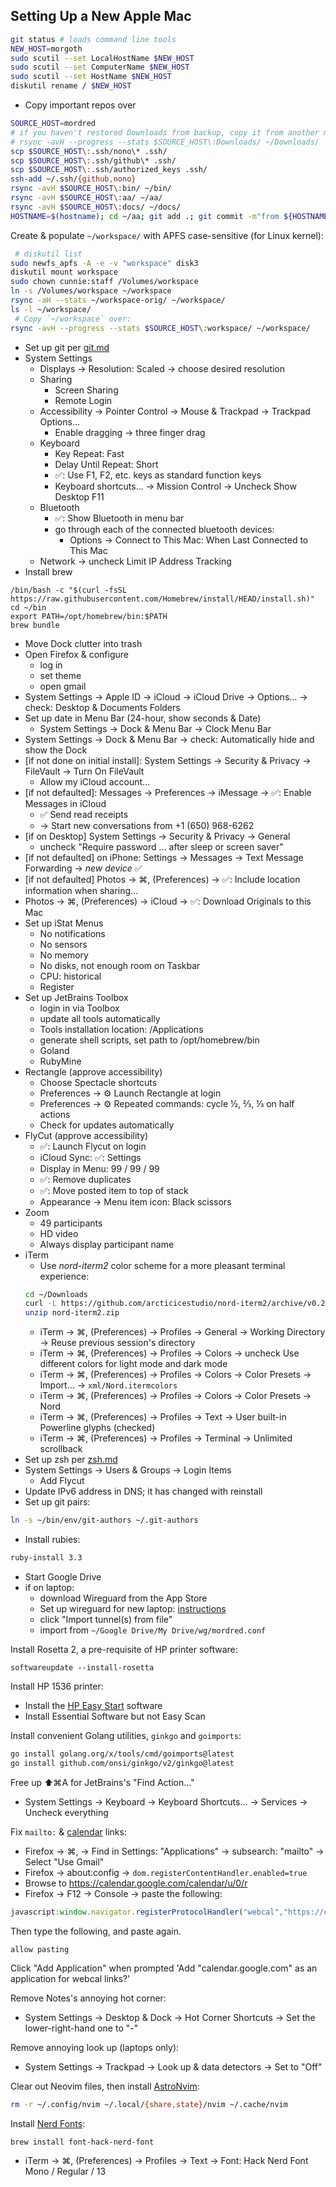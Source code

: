 ## Setting Up a New Apple Mac

```bash
git status # loads command line tools
NEW_HOST=morgoth
sudo scutil --set LocalHostName $NEW_HOST
sudo scutil --set ComputerName $NEW_HOST
sudo scutil --set HostName $NEW_HOST
diskutil rename / $NEW_HOST
```
- Copy important repos over

```bash
SOURCE_HOST=mordred
# if you haven't restored Downloads from backup, copy it from another machine:
# rsync -avH --progress --stats $SOURCE_HOST\:Downloads/ ~/Downloads/
scp $SOURCE_HOST\:.ssh/nono\* .ssh/
scp $SOURCE_HOST\:.ssh/github\* .ssh/
scp $SOURCE_HOST\:.ssh/authorized_keys .ssh/
ssh-add ~/.ssh/{github,nono}
rsync -avH $SOURCE_HOST\:bin/ ~/bin/
rsync -avH $SOURCE_HOST\:aa/ ~/aa/
rsync -avH $SOURCE_HOST\:docs/ ~/docs/
HOSTNAME=$(hostname); cd ~/aa; git add .; git commit -m"from ${HOSTNAME%%.*}"; git pull -r; git push; cd ~/docs; git pull; cd ~/bin; git pull; popd; popd; popd
```

Create & populate `~/workspace/` with APFS case-sensitive (for Linux kernel):

```bash
 # diskutil list
sudo newfs_apfs -A -e -v "workspace" disk3
diskutil mount workspace
sudo chown cunnie:staff /Volumes/workspace
ln -s /Volumes/workspace ~/workspace
rsync -aH --stats ~/workspace-orig/ ~/workspace/
ls -l ~/workspace/
 # Copy `~/workspace` over:
rsync -avH --progress --stats $SOURCE_HOST\:workspace/ ~/workspace/
```

- Set up git per [git.md](https://github.com/cunnie/docs/blob/master/git.md)
- System Settings
  - Displays → Resolution: Scaled → choose desired resolution
  - Sharing
    - Screen Sharing
    - Remote Login
  - Accessibility → Pointer Control → Mouse & Trackpad → Trackpad Options...
    - Enable dragging → three finger drag
  - Keyboard
    - Key Repeat: Fast
    - Delay Until Repeat: Short
    - ✅: Use F1, F2, etc. keys as standard function keys
    - Keyboard shortcuts... → Mission Control → Uncheck Show Desktop F11
  - Bluetooth
    - ✅: Show Bluetooth in menu bar
    - go through each of the connected bluetooth devices:
      - Options → Connect to This Mac: When Last Connected to This Mac
  - Network → uncheck Limit IP Address Tracking
- Install brew
```
/bin/bash -c "$(curl -fsSL https://raw.githubusercontent.com/Homebrew/install/HEAD/install.sh)"
cd ~/bin
export PATH=/opt/homebrew/bin:$PATH
brew bundle
```
- Move Dock clutter into trash
- Open Firefox & configure
  - log in
  - set theme
  - open gmail
- System Settings → Apple ID → iCloud → iCloud Drive → Options... → check:
  Desktop & Documents Folders
- Set up date in Menu Bar (24-hour, show seconds & Date)
  - System Settings → Dock & Menu Bar → Clock Menu Bar
- System Settings → Dock & Menu Bar → check: Automatically hide and show the Dock
- [if not done on initial install]: System Settings → Security & Privacy → FileVault → Turn On FileVault
  - Allow my iCloud account...
- [if not defaulted]: Messages → Preferences → iMessage → ✅: Enable Messages in iCloud
  - ✅ Send read receipts
  - → Start new conversations from +1 (650) 968-6262
- [if on Desktop] System Settings → Security & Privacy → General
  - uncheck "Require password ... after sleep or screen saver"
- [if not defaulted] on iPhone: Settings → Messages → Text Message Forwarding → _new device_ ✅
- [if not defaulted] Photos → ⌘, (Preferences) → ✅: Include location information when sharing...
- Photos → ⌘, (Preferences) → iCloud → ✅: Download Originals to this Mac
- Set up iStat Menus
  - No notifications
  - No sensors
  - No memory
  - No disks, not enough room on Taskbar
  - CPU: historical
  - Register
- Set up JetBrains Toolbox
  - login in via Toolbox
  - update all tools automatically
  - Tools installation location: /Applications
  - generate shell scripts, set path to /opt/homebrew/bin
  - Goland
  - RubyMine
- Rectangle (approve accessibility)
  - Choose Spectacle shortcuts
  - Preferences → ⚙ Launch Rectangle at login
  - Preferences → ⚙ Repeated commands: cycle ½, ⅔, ⅓ on half actions
  - Check for updates automatically
- FlyCut (approve accessibility)
  - ✅: Launch Flycut on login
  - iCloud Sync: ✅: Settings
  - Display in Menu: 99 / 99 / 99
  - ✅: Remove duplicates
  - ✅: Move posted item to top of stack
  - Appearance → Menu item icon: Black scissors
- Zoom
  - 49 participants
  - HD video
  - Always display participant name
- iTerm
  - Use _nord-iterm2_ color scheme for a more pleasant terminal experience:
  ```bash
  cd ~/Downloads
  curl -L https://github.com/arcticicestudio/nord-iterm2/archive/v0.2.0.zip -o nord-iterm2.zip
  unzip nord-iterm2.zip
  ```
  - iTerm → ⌘, (Preferences) → Profiles → General → Working Directory → Reuse previous session's directory
  - iTerm → ⌘, (Preferences) → Profiles → Colors → uncheck Use different colors for light mode and dark mode
  - iTerm → ⌘, (Preferences) → Profiles → Colors → Color Presets → Import... → `xml/Nord.itermcolors`
  - iTerm → ⌘, (Preferences) → Profiles → Colors → Color Presets → Nord
  - iTerm → ⌘, (Preferences) → Profiles → Text → User built-in Powerline glyphs (checked)
  - iTerm → ⌘, (Preferences) → Profiles → Terminal → Unlimited scrollback
- Set up zsh per [zsh.md](https://github.com/cunnie/docs/blob/master/zsh.md)
- System Settings → Users & Groups → Login Items
  - Add Flycut
- Update IPv6 address in DNS; it has changed with reinstall
- Set up git pairs:
```bash
ln -s ~/bin/env/git-authors ~/.git-authors
```
- Install rubies:
```bash
ruby-install 3.3
```
- Start Google Drive
- if on laptop:
  - download Wireguard from the App Store
  - Set up wireguard for new laptop: [instructions](wireguard.md)
  - click "Import tunnel(s) from file"
  - import from `~/Google Drive/My Drive/wg/mordred.conf`

Install Rosetta 2, a pre-requisite of HP printer software:

```
softwareupdate --install-rosetta
```

Install HP 1536 printer:

- Install the [HP Easy Start](https://support.hp.com/us-en/drivers/hp-laserjet-pro-m1536-multifunction-printer-series/model/3974278?sku=CE538A) software
- Install Essential Software but not Easy Scan

Install convenient Golang utilities, `ginkgo` and `goimports`:

```bash
go install golang.org/x/tools/cmd/goimports@latest
go install github.com/onsi/ginkgo/v2/ginkgo@latest
```

Free up ⬆⌘A for JetBrains's "Find Action..."

- System Settings → Keyboard → Keyboard Shortcuts... → Services → Uncheck everything

Fix `mailto:` & [calendar](https://askubuntu.com/a/1203165) links:

- Firefox → ⌘, → Find in Settings: "Applications" → subsearch: "mailto" → Select "Use Gmail"
- Firefox → about:config → `dom.registerContentHandler.enabled=true`
- Browse to <https://calendar.google.com/calendar/u/0/r>
- Firefox → F12 → Console → paste the following:

```js
javascript:window.navigator.registerProtocolHandler("webcal","https://calendar.google.com/calendar/r?cid=%s","Google Calendar");
```

Then type the following, and paste again.

```js
allow pasting
```

Click "Add Application" when prompted 'Add "calendar.google.com" as an application for webcal links?'

Remove Notes's annoying hot corner:

- System Settings → Desktop & Dock → Hot Corner Shortcuts → Set the lower-right-hand one to "-"

Remove annoying look up (laptops only):

- System Settings → Trackpad → Look up & data detectors → Set to "Off"

Clear out Neovim files, then install [AstroNvim](https://docs.astronvim.com/):

```sh
rm -r ~/.config/nvim ~/.local/{share,state}/nvim ~/.cache/nvim
```

Install [Nerd Fonts](https://github.com/ryanoasis/nerd-fonts#option-4-homebrew-fonts):

```
brew install font-hack-nerd-font
```

- iTerm → ⌘, (Preferences) → Profiles → Text → Font: Hack Nerd Font Mono / Regular / 13
